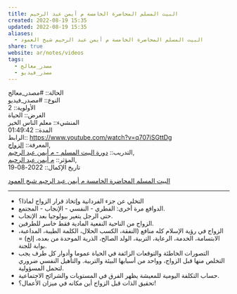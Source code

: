 ```yaml
---  
title: البيت المسلم المحاضرة الخامسة م أيمن عبد الرحيم  
created: 2022-08-19 15:35  
updated: 2022-08-19 15:35  
aliases:  
  - البيت المسلم المحاضرة الخامسة م أيمن عبد الرحيم شيخ العمود  
share: true  
website: ar/notes/videos  
tags:  
  - مصدر_معالج  
  - مصدر_فيديو  
---  
```

  
  
الحالة:: #مصدر_معالج  
النوع:: #مصدر_فيديو  
اﻷولوية:: 2  
الغرض:: الحياة  
المنشيء:: معلم الناس الخير  
المدة:: 01:49:42  
الرابط:: https://www.youtube.com/watch?v=q707iSGttDg  
المعرفة:: [الزواج](%D8%A7%D9%84%D8%B2%D9%88%D8%A7%D8%AC),  
التدريب:: [دورة البيت المسلم - م أيمن عبد الرحيم](%D8%AF%D9%88%D8%B1%D8%A9%20%D8%A7%D9%84%D8%A8%D9%8A%D8%AA%20%D8%A7%D9%84%D9%85%D8%B3%D9%84%D9%85%20-%20%D9%85%20%D8%A3%D9%8A%D9%85%D9%86%20%D8%B9%D8%A8%D8%AF%20%D8%A7%D9%84%D8%B1%D8%AD%D9%8A%D9%85),  
المؤثر:: [م أيمن عبد الرحيم](%D9%85%20%D8%A3%D9%8A%D9%85%D9%86%20%D8%B9%D8%A8%D8%AF%20%D8%A7%D9%84%D8%B1%D8%AD%D9%8A%D9%85),  
تاريخ اﻹكمال::  2022-08-19  
  
   
  
[البيت المسلم المحاضرة الخامسة م أيمن عبد الرحيم شيخ العمود](https://www.youtube.com/watch?v=q707iSGttDg)  
  
---  
  
  
- التخلي عن جزء الفردانية وإتخاذ قرار الزواج لماذا؟  
- الدوافع مرة أخرى: الفطري - النفسي - الإنجاب - المجتمع.  
- حتى الرجل يتغير بيولوجيا بعد الإنجاب.  
- الزواج من الناحية النفعية المادية فقط خاسر للطرفين.  
- الزواج في رؤية الإسلام كله منافع (النفقة، الكسب الحلال، الكلمة الطيبة، المداعبة، الابتسامة، الخدمة، الرعاية، التربية، الولد الصالح، الذرية الموحدة من بعده، إلخ) = بوابة للجنة.  
- التصورات الخاطئة والتوقعات الزائفة في الحياة عموما وأدوار كل طرف يجب التخلص منها قبل الزواج، وواحد من أسبابها البيئة والتربية. والتأهيل النفسي ضروري لتحمل المسؤولية.  
- حساب التكلفة اليومية للمعيشة يظهر الفرق في المستويات والشرائح الاجتماعية.  
- تحقيق الذات قبل الزواج أين مكانه في ميزان الأعمال؟!  
